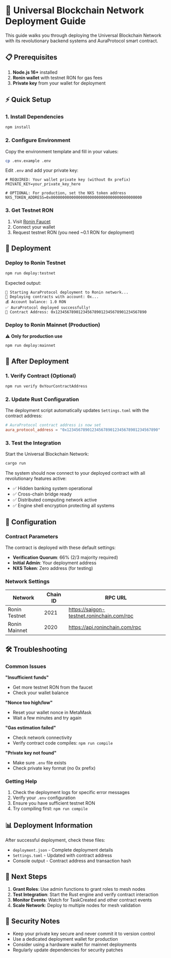 # 🚀 Universal Blockchain Network Deployment Guide

This guide walks you through deploying the Universal Blockchain Network with its revolutionary backend systems and AuraProtocol smart contract.

## 📋 Prerequisites

1. **Node.js 16+** installed
2. **Ronin wallet** with testnet RON for gas fees
3. **Private key** from your wallet for deployment

## ⚡ Quick Setup

### 1. Install Dependencies

```bash
npm install
```

### 2. Configure Environment

Copy the environment template and fill in your values:

```bash
cp .env.example .env
```

Edit `.env` and add your private key:

```env
# REQUIRED: Your wallet private key (without 0x prefix)
PRIVATE_KEY=your_private_key_here

# OPTIONAL: For production, set the NXS token address
NXS_TOKEN_ADDRESS=0x0000000000000000000000000000000000000000
```

### 3. Get Testnet RON

1. Visit [Ronin Faucet](https://faucet.roninchain.com/)
2. Connect your wallet
3. Request testnet RON (you need ~0.1 RON for deployment)

## 🚀 Deployment

### Deploy to Ronin Testnet

```bash
npm run deploy:testnet
```

Expected output:
```
🚀 Starting AuraProtocol deployment to Ronin network...
📝 Deploying contracts with account: 0x...
💰 Account balance: 1.0 RON
✅ AuraProtocol deployed successfully!
📍 Contract Address: 0x1234567890123456789012345678901234567890
```

### Deploy to Ronin Mainnet (Production)

⚠️ **Only for production use**

```bash
npm run deploy:mainnet
```

## 📄 After Deployment

### 1. Verify Contract (Optional)

```bash
npm run verify 0xYourContractAddress
```

### 2. Update Rust Configuration

The deployment script automatically updates `Settings.toml` with the contract address:

```toml
# AuraProtocol contract address is now set
aura_protocol_address = "0x1234567890123456789012345678901234567890"
```

### 3. Test the Integration

Start the Universal Blockchain Network:

```bash
cargo run
```

The system should now connect to your deployed contract with all revolutionary features active:
- ✅ Hidden banking system operational
- ✅ Cross-chain bridge ready
- ✅ Distributed computing network active
- ✅ Engine shell encryption protecting all systems

## 🔧 Configuration

### Contract Parameters

The contract is deployed with these default settings:

- **Verification Quorum**: 66% (2/3 majority required)
- **Initial Admin**: Your deployment address
- **NXS Token**: Zero address (for testing)

### Network Settings

| Network | Chain ID | RPC URL |
|---------|----------|---------|
| Ronin Testnet | 2021 | https://saigon-testnet.roninchain.com/rpc |
| Ronin Mainnet | 2020 | https://api.roninchain.com/rpc |

## 🛠️ Troubleshooting

### Common Issues

**"Insufficient funds"**
- Get more testnet RON from the faucet
- Check your wallet balance

**"Nonce too high/low"**
- Reset your wallet nonce in MetaMask
- Wait a few minutes and try again

**"Gas estimation failed"**
- Check network connectivity
- Verify contract code compiles: `npm run compile`

**"Private key not found"**
- Make sure `.env` file exists
- Check private key format (no 0x prefix)

### Getting Help

1. Check the deployment logs for specific error messages
2. Verify your `.env` configuration
3. Ensure you have sufficient testnet RON
4. Try compiling first: `npm run compile`

## 📊 Deployment Information

After successful deployment, check these files:

- `deployment.json` - Complete deployment details
- `Settings.toml` - Updated with contract address
- Console output - Contract address and transaction hash

## 🎯 Next Steps

1. **Grant Roles**: Use admin functions to grant roles to mesh nodes
2. **Test Integration**: Start the Rust engine and verify contract interaction
3. **Monitor Events**: Watch for TaskCreated and other contract events
4. **Scale Network**: Deploy to multiple nodes for mesh validation

## 🔐 Security Notes

- Keep your private key secure and never commit it to version control
- Use a dedicated deployment wallet for production
- Consider using a hardware wallet for mainnet deployments
- Regularly update dependencies for security patches
